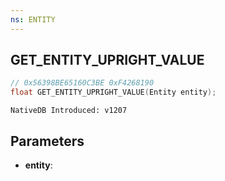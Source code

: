 ```yaml
---
ns: ENTITY
---
```

## GET_ENTITY_UPRIGHT_VALUE

```c
// 0x56398BE65160C3BE 0xF4268190
float GET_ENTITY_UPRIGHT_VALUE(Entity entity);
```

```
NativeDB Introduced: v1207
```

## Parameters
* **entity**:
